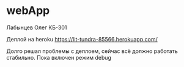 # webApp
Лабынцев Олег КБ-301

Деплой на heroku
https://lit-tundra-85566.herokuapp.com/


Долго решал проблемы с деплоем, сейчас всё должно работать стабильно. Пока включен режим debug
